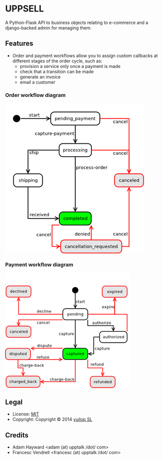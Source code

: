 # UPPSELL

A Python-Flask API to business objects relating to e-commerce and a django-backed
admin for managing them.

## Features

- Order and payment workflows allow you to assign custom callbacks at different
  stages of the order cycle, such as:
  - provision a service only once a payment is made
  - check that a transition can be made
  - generate an invoice
  - email a customer

### Order workflow diagram

![Order States](doc/order_states.png "Order States")


### Payment workflow diagram

![Payment States](doc/payment_states.png "Payment States")

## Legal
- License: [MIT](LICENSE.txt)
- Copyright: Copyright © 2014 [yuilop SL](http://yuilop.com)

## Credits

- Adam Hayward <adam (at) upptalk /dot/ com>
- Francesc Vendrell <francesc (at) upptalk /dot/ com>
